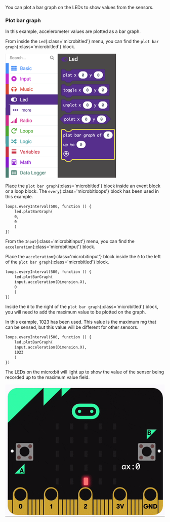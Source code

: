 You can plot a bar graph on the LEDs to show values from the sensors.

### Plot bar graph

In this example, accelerometer values are plotted as a bar graph.

From inside the `Led`{:class='microbitled'} menu, you can find the `plot bar graph`{:class='microbitled'} block.

<img src="images/led-menu.png" alt="The Led menu with the 'plot bar graph' block highlighted." width="350"/>

Place the `plot bar graph`{:class='microbitled'} block inside an event block or a loop block. The `every`{:class='microbitloops'} block has been used in this example.

```microbit
loops.everyInterval(500, function () {
    led.plotBarGraph(
    0,
    0
    )
})
```

From the `Input`{:class='microbitinput'} menu, you can find the `acceleration`{:class='microbitinput'} block.

Place the `acceleration`{:class='microbitinput'} block inside the `0` to the left of the `plot bar graph`{:class='microbitled'} block.

```microbit
loops.everyInterval(500, function () {
    led.plotBarGraph(
    input.acceleration(Dimension.X),
    0
    )
})
```

Inside the `0` to the right of the `plot bar graph`{:class='microbitled'} block, you will need to add the maximum value to be plotted on the graph.

In this example, 1023 has been used. This value is the maximum mg that can be sensed, but this value will be different for other sensors.

```microbit
loops.everyInterval(500, function () {
    led.plotBarGraph(
    input.acceleration(Dimension.X),
    1023
    )
})
```

The LEDs on the micro:bit will light up to show the value of the sensor being recorded up to the maximum value field.

![The LED display lighting up to show the values from the sensor being recorded.](images/led-display.gif)

